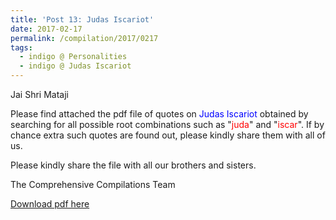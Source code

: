 ```yaml
---
title: 'Post 13: Judas Iscariot'
date: 2017-02-17
permalink: /compilation/2017/0217
tags:
  - indigo @ Personalities
  - indigo @ Judas Iscariot
---
```

Jai Shri Mataji

Please find attached the pdf file of quotes on <font color="blue">Judas Iscariot</font> obtained by searching for all possible root combinations such as "<font color="red">juda</font>" and "<font color="red">iscar</font>". If by chance extra such quotes are found out, please kindly share them with all of us.<br>

Please kindly share the file with all our brothers and sisters.  

The Comprehensive Compilations Team

[Download pdf here](http://seven-teams.github.io/files/Judas_Iscariot.pdf)